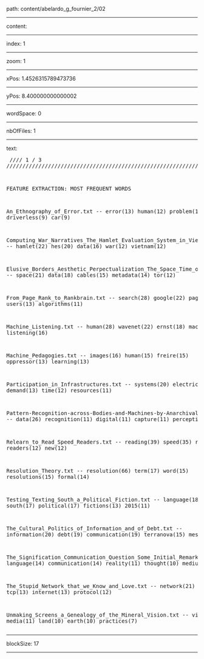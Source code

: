path: content/abelardo_g_fournier_2/02

----

content: 

----

index: 1

----

zoom: 1

----

xPos: 1.4526315789473736

----

yPos: 8.400000000000002

----

wordSpace: 0

----

nbOfFiles: 1

----

text: <pre>
//// 1 / 3 ////////////////////////////////////////////////////////////////////

FEATURE EXTRACTION: MOST FREQUENT WORDS

An_Ethnography_of_Error.txt
-- error(13) human(12) problem(11) driverless(9) car(9) 

Computing_War_Narratives_The_Hamlet_Evaluation_System_in_Vietman.txt
-- hamlet(22) hes(20) data(16) war(12) vietnam(12) 

Elusive_Borders_Aesthetic_Perpectualization_The_Space_Time_of_Metadata.txt
-- space(21) data(18) cables(15) metadata(14) tor(12) 

From_Page_Rank_to_Rankbrain.txt
-- search(28) google(22) page(17) users(13) algorithms(11) 

Machine_Listening.txt
-- human(28) wavenet(22) ernst(18) machine(16) listening(16) 

Machine_Pedagogies.txt
-- images(16) human(15) freire(15) oppressor(13) learning(13) 

Participation_in_Infrastructures.txt
-- systems(20) electricity(19) demand(13) time(12) resources(11) 

Pattern-Recognition-across-Bodies-and-Machines-by-Anarchival-Means.txt
-- data(26) recognition(11) digital(11) capture(11) perception(9) 

Relearn_to_Read_Speed_Readers.txt
-- reading(39) speed(35) reader(13) readers(12) new(12) 

Resolution_Theory.txt
-- resolution(66) term(17) word(15) resolutions(15) formal(14) 

Testing_Texting_South_a_Political_Fiction.txt
-- language(18) south(17) political(17) fictions(13) 2015(11) 

The_Cultural_Politics_of_Information_and_of_Debt.txt
-- information(20) debt(19) communication(19) terranova(15) message(14) 

The_Signification_Communication_Question_Some_Initial_Remarks.txt
-- language(14) communication(14) reality(11) thought(10) medium(10) 

The_Stupid_Network_that_we_Know_and_Love.txt
-- network(21) ip(15) tcp(13) internet(13) protocol(12) 

Unmaking_Screens_a_Genealogy_of_the_Mineral_Vision.txt
-- vision(13) media(11) land(10) earth(10) practices(7) 
</pre>


----

blockSize: 17

----

